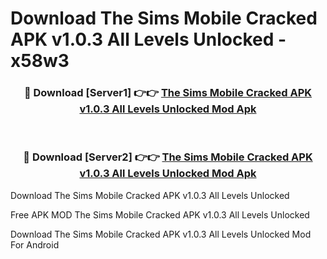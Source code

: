 # Download The Sims Mobile Cracked APK v1.0.3 All Levels Unlocked - x58w3



<div align="center">
<h3>🔴 Download [Server1] 👉👉 <a href="https://momento.my/?title=The_Sims_Mobile_Cracked_APK_v1.0.3_All_Levels_Unlocked">The Sims Mobile Cracked APK v1.0.3 All Levels Unlocked Mod Apk</a></h3><br>

<h3>🔴 Download [Server2] 👉👉 <a href="https://momento.my/?title=The_Sims_Mobile_Cracked_APK_v1.0.3_All_Levels_Unlocked">The Sims Mobile Cracked APK v1.0.3 All Levels Unlocked Mod Apk</a></h3>
</div>



Download The Sims Mobile Cracked APK v1.0.3 All Levels Unlocked 

Free APK MOD The Sims Mobile Cracked APK v1.0.3 All Levels Unlocked 

Download The Sims Mobile Cracked APK v1.0.3 All Levels Unlocked Mod For Android
